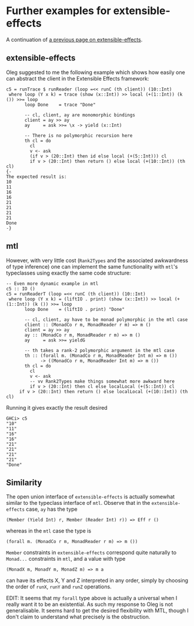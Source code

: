 # Further examples for extensible-effects

A continuation of [a previous page on
extensible-effects](../extensible-effects-interleaving/).

## extensible-effects

Oleg suggested to me the following example which shows how easily one
can abstract the client in the Extensible Effects framework:

    c5 = runTrace $ runReader (loop =<< runC (th client)) (10::Int)
     where loop (Y x k) = trace (show (x::Int)) >> local (+(1::Int)) (k ()) >>= loop
           loop Done    = trace "Done"
    
           -- cl, client, ay are monomorphic bindings
           client = ay >> ay
           ay     = ask >>= \x -> yield (x::Int)
    
           -- There is no polymorphic recursion here
           th cl = do
             cl
             v <- ask
             (if v > (20::Int) then id else local (+(5::Int))) cl
             if v > (20::Int) then return () else local (+(10::Int)) (th cl)
    {-
    The expected result is:
    10
    11
    16
    16
    21
    21
    21
    21
    Done
    -}

## mtl

However, with very little cost (`Rank2Types` and the associated
awkwardness of type inference) one can implement the same
functionality with `mtl`'s typeclasses using exactly the same
code structure:

    -- Even more dynamic example in mtl
    c5 :: IO ()
    c5 = runReaderT (loop =<< runC (th client)) (10::Int)
     where loop (Y x k) = (liftIO . print) (show (x::Int)) >> local (+(1::Int)) (k ()) >>= loop
           loop Done    = (liftIO . print) "Done"
    
           -- cl, client, ay have to be monad polymorphic in the mtl case
           client :: (MonadCo r m, MonadReader r m) => m ()
           client = ay >> ay
           ay :: (MonadCo r m, MonadReader r m) => m ()
           ay     = ask >>= yieldG
    
           -- th takes a rank-2 polymorphic argument in the mtl case
           th :: (forall m. (MonadCo r m, MonadReader Int m) => m ())
                 -> ((MonadCo r m, MonadReader Int m) => m ())
           th cl = do
             cl
             v <- ask
             -- vv Rank2Types make things somewhat more awkward here
             if v > (20::Int) then cl else localLocal (+(5::Int)) cl
	     if v > (20::Int) then return () else localLocal (+(10::Int)) (th cl)

Running it gives exactly the result desired

    GHCi> c5
    "10"
    "11"
    "16"
    "16"
    "21"
    "21"
    "21"
    "21"
    "Done"

## Similarity

The open union interface of `extensible-effects` is actually somewhat
similar to the typeclass interface of `mtl`.  Observe that in the
`extensible-effects` case, `ay` has the type

    (Member (Yield Int) r, Member (Reader Int) r)) => Eff r ()

whereas in the `mtl` case the type is

    (forall m. (MonadCo r m, MonadReader r m) => m ())

`Member` constraints in `extensible-effects` correspond quite
naturally to `Monad...` constraints in `mtl`, and a value with type

    (MonadX m, MonadY m, MonadZ m) => m a

can have its effects X, Y and Z interpreted in any order, simply
by choosing the order of `runX`, `runY` and `runZ` operations.

EDIT: It seems that my `forall` type above is actually a universal
when I really want it to be an existential.  As such my response to
Oleg is not generalisable.  It seems hard to get the desired
flexibility with MTL, though I don't claim to understand what
precisely is the obstruction.


